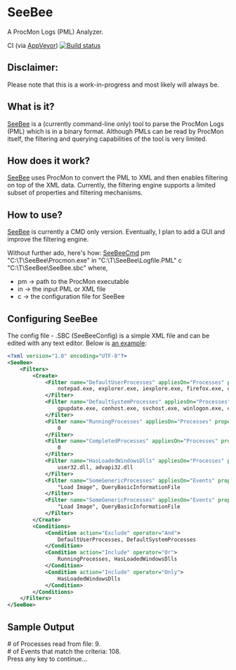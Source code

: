 # SeeBee
A ProcMon Logs (PML) Analyzer.

CI (via [AppVeyor](https://www.appveyor.com/))
[![Build status](https://ci.appveyor.com/api/projects/status/3i92qslii7jlq6t3/branch/master?svg=true)](https://ci.appveyor.com/project/asquigglytwist/seebee/branch/master)

## Disclaimer:
Please note that this is a work-in-progress and most likely will always be.

## What is it?
[SeeBee](https://github.com/asquigglytwist/SeeBee) is a (currently command-line only) tool to parse the ProcMon Logs (PML) which is in a binary format.
Although PMLs can be read by ProcMon itself, the filtering and querying capabilities of the tool is very limited.

## How does it work?
[SeeBee](https://github.com/asquigglytwist/SeeBee) uses ProcMon to convert the PML to XML and then enables filtering on top of the XML data.
Currently, the filtering engine supports a limited subset of properties and filtering mechanisms.

## How to use?
[SeeBee](https://github.com/asquigglytwist/SeeBee) is currently a CMD only version.  Eventually, I plan to add a GUI and improve the filtering engine.

Without further ado, here's how:
[SeeBeeCmd](https://github.com/asquigglytwist/SeeBee/tree/master/Src/SeeBeeCmd) pm "C:\T\SeeBee\Procmon.exe" in "C:\T\SeeBee\Logfile.PML" c "C:\T\SeeBee\SeeBee.sbc"
where,
* pm -> path to the ProcMon executable
* in -> the input PML or XML file
* c  -> the configuration file for SeeBee

## Configuring SeeBee
The config file - .SBC (SeeBeeConfig) is a simple XML file and can be edited with any text editor.  Below is [an example](https://github.com/asquigglytwist/SeeBee/tree/master/Samples/SeeBee.SBC):
```xml
<?xml version="1.0" encoding="UTF-8"?>
<SeeBee>
	<Filters>
		<Create>
			<Filter name="DefaultUserProcesses" appliesOn="Processes" property="ProcessName" operator="Equals">
				notepad.exe, explorer.exe, iexplore.exe, firefox.exe, chrome.exe
			</Filter>
			<Filter name="DefaultSystemProcesses" appliesOn="Processes" property="ImagePath" operator="StartsWith">
				gpupdate.exe, conhost.exe, svchost.exe, winlogon.exe, csrss.exe, lsass.exe, WUDFHost.exe, spoolsv.exe, unsecapp.exe
			</Filter>
			<Filter name="RunningProcesses" appliesOn="Processes" property="FinishTime" operator="Equals">
				0
			</Filter>
			<Filter name="CompletedProcesses" appliesOn="Processes" property="FinishTime" operator="NotEquals">
				0
			</Filter>
			<Filter name="HasLoadedWindowsDlls" appliesOn="Processes" property="Modules" operator="Contains">
				user32.dll, advapi32.dll
			</Filter>
			<Filter name="SomeGenericProcesses" appliesOn="Events" property="Operation" operator="Equals">
				"Load Image", QueryBasicInformationFile
			</Filter>
			<Filter name="SomeGenericProcesses" appliesOn="Events" property="Operation" operator="Equals">
				"Load Image", QueryBasicInformationFile
			</Filter>
		</Create>
		<Conditions>
			<Condition action="Exclude" operator="And">
				DefaultUserProcesses, DefaultSystemProcesses
			</Condition>
			<Condition action="Include" operator="Or">
				RunningProcesses, HasLoadedWindowsDlls
			</Condition>
			<Condition action="Include" operator="Only">
				HasLoadedWindowsDlls
			</Condition>
		</Conditions>
	</Filters>
</SeeBee>
```

## Sample Output
<div class="consoleWindow">
# of Processes read from file:  9.<br />
# of Events that match the criteria:  108.<br />
Press any key to continue...
</div>
